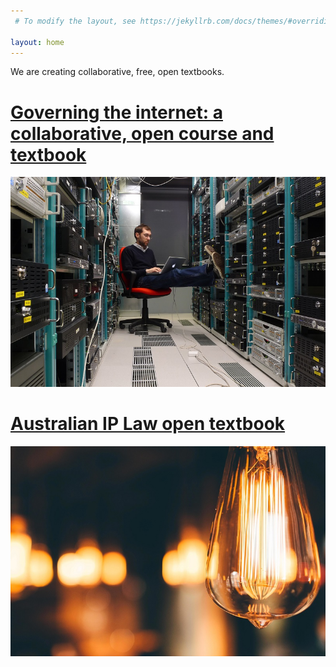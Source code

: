 ```yaml
---
 # To modify the layout, see https://jekyllrb.com/docs/themes/#overriding-theme-defaults

layout: home
---
```


We are creating collaborative, free, open textbooks.

# [Governing the internet: a collaborative, open course and textbook](cyberlaw/home)

[![Governing the internet: a collaborative, open course and textbook](4381851322_998492c432_o.jpg)](cyberlaw/home)


# [Australian IP Law open textbook](ausip/home)

[![Australian IP Law open textbook](pixnio-207174-5198x3465.jpeg)](ausip/home)
